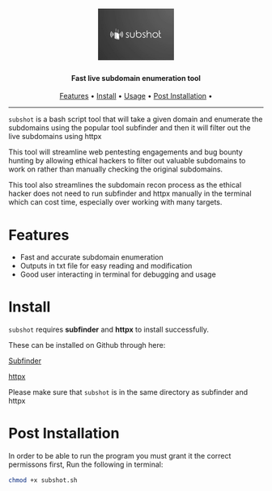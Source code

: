 <h1 align="center">
  <img src="static/subshotlogo.jpg" alt="subshot" width="150px">
  <br>
</h1>

<h4 align="center">Fast live subdomain enumeration tool</h4>

<p align="center">
  <a href="#features">Features</a> •
  <a href="#installation">Install</a> •
  <a href="#running-subshot">Usage</a> •
  <a href="#post-installation-instructions">Post Installation</a> •
</p>


---

`subshot` is a bash script tool that will take a given domain and enumerate the subdomains using the popular tool subfinder and then it will filter out the live subdomains using httpx

This tool will streamline web pentesting engagements and bug bounty hunting by allowing ethical hackers to filter out valuable subdomains to work on rather than manually checking the original subdomains.

This tool also streamlines the subdomain recon process as the ethical hacker does not need to run subfinder and httpx manually in the terminal which can cost time, especially over working with many targets.

# Features

- Fast and accurate subdomain enumeration
- Outputs in txt file for easy reading and modification
- Good user interacting in terminal for debugging and usage

# Install

`subshot` requires **subfinder** and **httpx** to install successfully. 

These can be installed on Github through here:

<a href="https://github.com/projectdiscovery/subfinder">Subfinder</a>

<a href="https://github.com/projectdiscovery/httpx">httpx</a>

Please make sure that `subshot` is in the same directory as subfinder and httpx

# Post Installation

In order to be able to run the program you must grant it the correct permissons first, Run the following in terminal:

```sh
chmod +x subshot.sh
```





